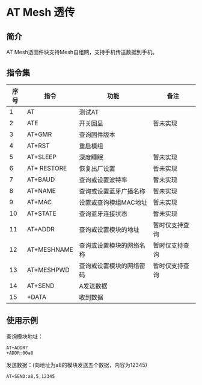 # AT Mesh 透传

## 简介
AT Mesh透固件块支持Mesh自组网，支持手机传送数据到手机。

## 指令集

|序号|指令|功能|备注|
|----|-----|----|----|
|1|AT|测试AT|
|2|ATE|开关回显|暂未实现
|3|AT+GMR|查询固件版本|
|4|AT+RST|重启模组
|5|AT+SLEEP|深度睡眠|暂未实现
|6|AT+ RESTORE|恢复出厂设置|暂未实现|
|7|AT+BAUD|查询或设置波特率|暂未实现|
|8|AT+NAME|查询或设置蓝牙广播名称|暂未实现|
|9|AT+MAC|设置或查询模组MAC地址|暂未实现|
|10|AT+STATE|查询蓝牙连接状态|暂未实现
|11|AT+ADDR|查询或设置模块的地址|暂时仅支持查询
|12|AT+MESHNAME|查询或设置模块的网络名称|暂时仅支持查询
|13|AT+MESHPWD|查询或设置模块的网络密码|暂时仅支持查询
|14|AT+SEND|A发送数据|
|15|+DATA|收到数据|

## 使用示例

查询模块地址：

    AT+ADDR?
    +ADDR:00a8

发送数据：(向地址为a8的模块发送五个数据，内容为12345)

    AT+SEND:a8,5,12345
